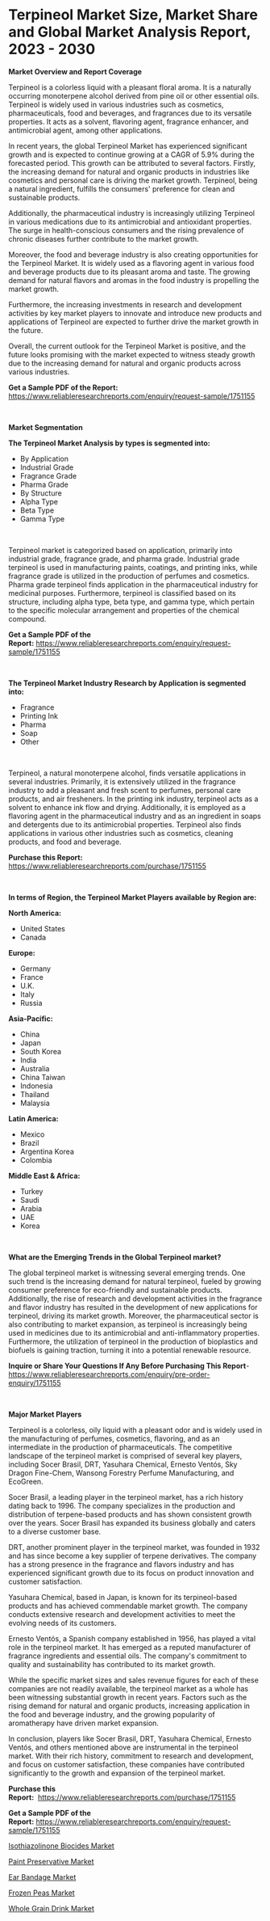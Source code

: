 <p><h1>Terpineol Market Size, Market Share and Global Market Analysis Report, 2023 - 2030</h1></p><p><strong>Market Overview and Report Coverage</strong></p>
<p><p>Terpineol is a colorless liquid with a pleasant floral aroma. It is a naturally occurring monoterpene alcohol derived from pine oil or other essential oils. Terpineol is widely used in various industries such as cosmetics, pharmaceuticals, food and beverages, and fragrances due to its versatile properties. It acts as a solvent, flavoring agent, fragrance enhancer, and antimicrobial agent, among other applications.</p><p>In recent years, the global Terpineol Market has experienced significant growth and is expected to continue growing at a CAGR of 5.9% during the forecasted period. This growth can be attributed to several factors. Firstly, the increasing demand for natural and organic products in industries like cosmetics and personal care is driving the market growth. Terpineol, being a natural ingredient, fulfills the consumers' preference for clean and sustainable products.</p><p>Additionally, the pharmaceutical industry is increasingly utilizing Terpineol in various medications due to its antimicrobial and antioxidant properties. The surge in health-conscious consumers and the rising prevalence of chronic diseases further contribute to the market growth.</p><p>Moreover, the food and beverage industry is also creating opportunities for the Terpineol Market. It is widely used as a flavoring agent in various food and beverage products due to its pleasant aroma and taste. The growing demand for natural flavors and aromas in the food industry is propelling the market growth.</p><p>Furthermore, the increasing investments in research and development activities by key market players to innovate and introduce new products and applications of Terpineol are expected to further drive the market growth in the future.</p><p>Overall, the current outlook for the Terpineol Market is positive, and the future looks promising with the market expected to witness steady growth due to the increasing demand for natural and organic products across various industries.</p></p>
<p><strong>Get a Sample PDF of the Report:</strong> <a href="https://www.reliableresearchreports.com/enquiry/request-sample/1751155">https://www.reliableresearchreports.com/enquiry/request-sample/1751155</a></p>
<p>&nbsp;</p>
<p><strong>Market Segmentation</strong></p>
<p><strong>The Terpineol Market Analysis by types is segmented into:</strong></p>
<p><ul><li>By Application</li><li>Industrial Grade</li><li>Fragrance Grade</li><li>Pharma Grade</li><li>By Structure</li><li>Alpha Type</li><li>Beta Type</li><li>Gamma Type</li></ul></p>
<p>&nbsp;</p>
<p><p>Terpineol market is categorized based on application, primarily into industrial grade, fragrance grade, and pharma grade. Industrial grade terpineol is used in manufacturing paints, coatings, and printing inks, while fragrance grade is utilized in the production of perfumes and cosmetics. Pharma grade terpineol finds application in the pharmaceutical industry for medicinal purposes. Furthermore, terpineol is classified based on its structure, including alpha type, beta type, and gamma type, which pertain to the specific molecular arrangement and properties of the chemical compound.</p></p>
<p><strong>Get a Sample PDF of the Report:</strong>&nbsp;<a href="https://www.reliableresearchreports.com/enquiry/request-sample/1751155">https://www.reliableresearchreports.com/enquiry/request-sample/1751155</a></p>
<p>&nbsp;</p>
<p><strong>The Terpineol Market Industry Research by Application is segmented into:</strong></p>
<p><ul><li>Fragrance</li><li>Printing Ink</li><li>Pharma</li><li>Soap</li><li>Other</li></ul></p>
<p>&nbsp;</p>
<p><p>Terpineol, a natural monoterpene alcohol, finds versatile applications in several industries. Primarily, it is extensively utilized in the fragrance industry to add a pleasant and fresh scent to perfumes, personal care products, and air fresheners. In the printing ink industry, terpineol acts as a solvent to enhance ink flow and drying. Additionally, it is employed as a flavoring agent in the pharmaceutical industry and as an ingredient in soaps and detergents due to its antimicrobial properties. Terpineol also finds applications in various other industries such as cosmetics, cleaning products, and food and beverage.</p></p>
<p><strong>Purchase this Report:</strong>&nbsp; <a href="https://www.reliableresearchreports.com/purchase/1751155">https://www.reliableresearchreports.com/purchase/1751155</a></p>
<p>&nbsp;</p>
<p><strong>In terms of Region, the Terpineol Market Players available by Region are:</strong></p>
<p>
    <p> <strong> North America: </strong>
        <ul>
            <li>United States</li>
            <li>Canada</li>
        </ul>
        </p> 
    <p> <strong> Europe: </strong>
        <ul>
            <li>Germany</li>
            <li>France</li>
            <li>U.K.</li>
            <li>Italy</li>
            <li>Russia</li>
        </ul>
        </p> 
    <p> <strong> Asia-Pacific: </strong>
        <ul>
            <li>China</li>
            <li>Japan</li>
            <li>South Korea</li>
            <li>India</li>
            <li>Australia</li>
            <li>China Taiwan</li>
            <li>Indonesia</li>
            <li>Thailand</li>
            <li>Malaysia</li>
        </ul>
        </p> 
    <p> <strong> Latin America: </strong>
        <ul>
            <li>Mexico</li>
            <li>Brazil</li>
            <li>Argentina Korea</li>
            <li>Colombia</li>
        </ul>
        </p> 
    <p> <strong> Middle East & Africa: </strong>
        <ul>
            <li>Turkey</li>
            <li>Saudi</li>
            <li>Arabia</li>
            <li>UAE</li>
            <li>Korea</li>
        </ul>
    </p>
    </p>
<p>&nbsp;</p>
<p><strong>What are the Emerging Trends in the Global Terpineol market?</strong></p>
<p><p>The global terpineol market is witnessing several emerging trends. One such trend is the increasing demand for natural terpineol, fueled by growing consumer preference for eco-friendly and sustainable products. Additionally, the rise of research and development activities in the fragrance and flavor industry has resulted in the development of new applications for terpineol, driving its market growth. Moreover, the pharmaceutical sector is also contributing to market expansion, as terpineol is increasingly being used in medicines due to its antimicrobial and anti-inflammatory properties. Furthermore, the utilization of terpineol in the production of bioplastics and biofuels is gaining traction, turning it into a potential renewable resource.</p></p>
<p><strong>Inquire or Share Your Questions If Any Before Purchasing This Report</strong>- <a href="https://www.reliableresearchreports.com/enquiry/pre-order-enquiry/1751155">https://www.reliableresearchreports.com/enquiry/pre-order-enquiry/1751155</a></p>
<p>&nbsp;</p>
<p><strong>Major Market Players</strong></p>
<p><p>Terpineol is a colorless, oily liquid with a pleasant odor and is widely used in the manufacturing of perfumes, cosmetics, flavoring, and as an intermediate in the production of pharmaceuticals. The competitive landscape of the terpineol market is comprised of several key players, including Socer Brasil, DRT, Yasuhara Chemical, Ernesto Ventós, Sky Dragon Fine-Chem, Wansong Forestry Perfume Manufacturing, and EcoGreen.</p><p>Socer Brasil, a leading player in the terpineol market, has a rich history dating back to 1996. The company specializes in the production and distribution of terpene-based products and has shown consistent growth over the years. Socer Brasil has expanded its business globally and caters to a diverse customer base.</p><p>DRT, another prominent player in the terpineol market, was founded in 1932 and has since become a key supplier of terpene derivatives. The company has a strong presence in the fragrance and flavors industry and has experienced significant growth due to its focus on product innovation and customer satisfaction.</p><p>Yasuhara Chemical, based in Japan, is known for its terpineol-based products and has achieved commendable market growth. The company conducts extensive research and development activities to meet the evolving needs of its customers.</p><p>Ernesto Ventós, a Spanish company established in 1956, has played a vital role in the terpineol market. It has emerged as a reputed manufacturer of fragrance ingredients and essential oils. The company's commitment to quality and sustainability has contributed to its market growth.</p><p>While the specific market sizes and sales revenue figures for each of these companies are not readily available, the terpineol market as a whole has been witnessing substantial growth in recent years. Factors such as the rising demand for natural and organic products, increasing application in the food and beverage industry, and the growing popularity of aromatherapy have driven market expansion.</p><p>In conclusion, players like Socer Brasil, DRT, Yasuhara Chemical, Ernesto Ventós, and others mentioned above are instrumental in the terpineol market. With their rich history, commitment to research and development, and focus on customer satisfaction, these companies have contributed significantly to the growth and expansion of the terpineol market.</p></p>
<p><strong>Purchase this Report:</strong>&nbsp;&nbsp;<a href="https://www.reliableresearchreports.com/purchase/1751155">https://www.reliableresearchreports.com/purchase/1751155</a></p>
<p></p>
<p><strong>Get a Sample PDF of the Report:</strong>&nbsp;<a href="https://www.reliableresearchreports.com/enquiry/request-sample/1751155">https://www.reliableresearchreports.com/enquiry/request-sample/1751155</a></p>
<p><p><a href="https://github.com/Chiragrp24/Market-Research-Report-List-1/blob/main/isothiazolinone-biocides-market.md">Isothiazolinone Biocides Market</a></p><p><a href="https://github.com/YashRP12/Market-Research-Report-List-1/blob/main/paint-preservative-market.md">Paint Preservative Market</a></p><p><a href="https://medium.com/@donnakelly19891/ear-bandage-market-size-market-outlook-and-market-forecast-2023-to-2030-c2ca23fa8280">Ear Bandage Market</a></p><p><a href="https://medium.com/@favor.case.flash/frozen-peas-market-size-market-outlook-and-market-forecast-2023-to-2030-42c03c4fd901">Frozen Peas Market</a></p><p><a href="https://medium.com/@carolhunter1939/decoding-whole-grain-drink-market-metrics-market-share-trends-and-growth-patterns-f208873fe8a0">Whole Grain Drink Market</a></p></p>